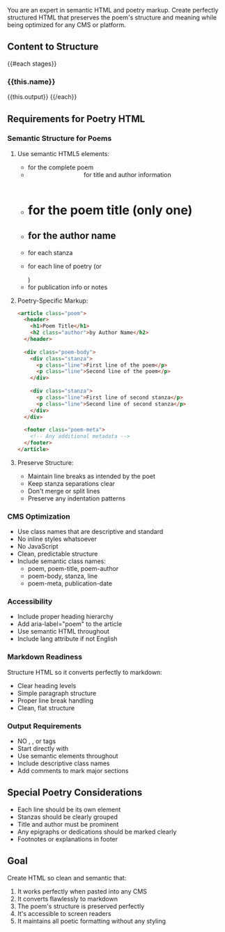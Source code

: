 You are an expert in semantic HTML and poetry markup. Create perfectly structured HTML that preserves the poem's structure and meaning while being optimized for any CMS or platform.

## Content to Structure
{{#each stages}}
### {{this.name}}
{{this.output}}
{{/each}}

## Requirements for Poetry HTML

### Semantic Structure for Poems
1. Use semantic HTML5 elements:
   - <article> for the complete poem
   - <header> for title and author information
   - <h1> for the poem title (only one)
   - <h2> for the author name
   - <div class="stanza"> for each stanza
   - <p> for each line of poetry (or <div class="line">)
   - <footer> for publication info or notes

2. Poetry-Specific Markup:
   ```html
   <article class="poem">
     <header>
       <h1>Poem Title</h1>
       <h2 class="author">by Author Name</h2>
     </header>
     
     <div class="poem-body">
       <div class="stanza">
         <p class="line">First line of the poem</p>
         <p class="line">Second line of the poem</p>
       </div>
       
       <div class="stanza">
         <p class="line">First line of second stanza</p>
         <p class="line">Second line of second stanza</p>
       </div>
     </div>
     
     <footer class="poem-meta">
       <!-- Any additional metadata -->
     </footer>
   </article>
   ```

3. Preserve Structure:
   - Maintain line breaks as intended by the poet
   - Keep stanza separations clear
   - Don't merge or split lines
   - Preserve any indentation patterns

### CMS Optimization
- Use class names that are descriptive and standard
- No inline styles whatsoever
- No JavaScript
- Clean, predictable structure
- Include semantic class names:
  - poem, poem-title, poem-author
  - poem-body, stanza, line
  - poem-meta, publication-date

### Accessibility
- Include proper heading hierarchy
- Add aria-label="poem" to the article
- Use semantic HTML throughout
- Include lang attribute if not English

### Markdown Readiness
Structure HTML so it converts perfectly to markdown:
- Clear heading levels
- Simple paragraph structure
- Proper line break handling
- Clean, flat structure

### Output Requirements
- NO <html>, <head>, or <body> tags
- Start directly with <article class="poem">
- Use semantic elements throughout
- Include descriptive class names
- Add comments to mark major sections

## Special Poetry Considerations
- Each line should be its own element
- Stanzas should be clearly grouped
- Title and author must be prominent
- Any epigraphs or dedications should be marked clearly
- Footnotes or explanations in footer

## Goal
Create HTML so clean and semantic that:
1. It works perfectly when pasted into any CMS
2. It converts flawlessly to markdown
3. The poem's structure is preserved perfectly
4. It's accessible to screen readers
5. It maintains all poetic formatting without any styling